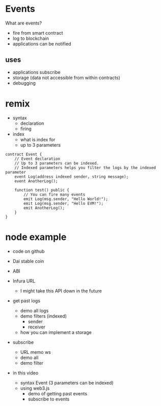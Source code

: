 # Events

What are events?

- fire from smart contract
- log to blockchain
- applications can be notified

## uses

- applications subscribe
- storage (data not accessible from within contracts)
- debugging

# remix

- syntax
  - declaration
  - firing
- index
  - what is index for
  - up to 3 parameters

```
contract Event {
    // Event declaration
    // Up to 3 parameters can be indexed.
    // Indexed parameters helps you filter the logs by the indexed parameter
    event Log(address indexed sender, string message);
    event AnotherLog();

    function test() public {
        // You can fire many events
        emit Log(msg.sender, "Hello World!");
        emit Log(msg.sender, "Hello EVM!");
        emit AnotherLog();
    }
}
```

# node example

- code on github
- Dai stable coin
- ABI
- Infura URL

  - I might take this API down in the future

- get past logs
  - demo all logs
  - demo filters (indexed)
    - sender
    - receiver
  - how you can implement a storage
- subscribe

  - URL memo ws
  - demo all
  - demo filter

- in this video
  - syntax Event (3 parameters can be indexed)
  - using web3.js
    - demo of getting past events
    - subscribe to events
